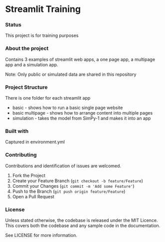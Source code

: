 
# Streamlit Training

### Status
This project is for training purposes

### About the project
Contains 3 examples of streamlit web apps, a one page app, a multipage app and a simulation app.

Note: Only public or simulated data are shared in this repository

### Project Structure

There is one folder for each streamlit app

* basic - shows how to run a basic single page website
* basic multipage - shows how to arrange content into multiple pages
* simulation - takes the model from SimPy-1 and makes it into an app

### Built with
Captured in environment.yml

### Contributing
Contributions and identification of issues are welcomed.

1. Fork the Project
2. Create your Feature Branch (`git checkout -b feature/Feature`)
3. Commit your Changes (`git commit -m 'Add some Feature'`)
4. Push to the Branch (`git push origin feature/Feature`)
5. Open a Pull Request

### License
Unless stated otherwise, the codebase is released under the MIT Licence. This covers both the codebase and any sample code in the documentation.

See LICENSE for more information.

